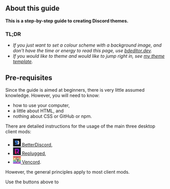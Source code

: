 [bd]: assets/img/icon/bd.png
[rp]: assets/img/icon/rp.png
[vc]: assets/img/icon/vc.png

## About this guide

**This is a step-by-step guide to creating Discord themes.**

### <span title="Too long; didn't read">TL;DR</span>
- *If you just want to set a colour scheme with a background image, and don't have the time or energy to read this page, use [bdeditor.dev](https://bdeditor.dev/).*
- *If you would like to theme and would like to jump right in, see [my theme template](https://github.com/Saltssaumure/template-discord-theme).*

## Pre-requisites
Since the guide is aimed at beginners, there is very little assumed knowledge. However, you will need to know:
- how to use your computer,
- a little about HTML, and
- nothing about CSS or GitHub or npm.

There are detailed instructions for the usage of the main three desktop client mods:
- [![icon][bd] BetterDiscord](https://betterdiscord.app/),
- [![icon][rp] Replugged](https://replugged.dev/),
- [![icon][vc] Vencord](https://vencord.dev).

However, the general principles apply to most client mods.

Use the buttons above to 